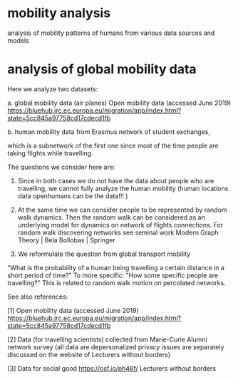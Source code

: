 # mobility analysis
analysis of mobility patterns of humans from various data sources and models

# analysis of global mobility data
Here we analyze two datasets: 

a. global mobility data (air planes) 
Open mobility data (accessed June 2019)
https://bluehub.jrc.ec.europa.eu/migration/app/index.html?state=5cc845a97758cd17cdecd1fb


b. human mobility data from Erasmus network of student exchanges, 

which is a subnetwork of the first one since most of the time 
people are taking flights while travelling. 

The questions we consider here are:

1. Since in both cases we do not have the data about people who are travelling, 
we cannot fully analyze the human mobility
(human locations data openhumans can be the data!!! )

2. At the same time we can consider people to be represented by 
random walk dynamics.
Then the random walk can be considered as an underlying model for 
dynamics on network of flights connections.
For random walk discovering networks see seminal work Modern Graph Theory | Bela Bollobas | Springer

3. We reformulate the question from global transport mobility 

“What is the probability of a human being travelling a certain distance in a short period of time?” 
To more specific:
"How some specific people are travelling?"
This is related to random walk motion on percolated networks.

See also references: 

[1] Open mobility data (accessed June 2019)
https://bluehub.jrc.ec.europa.eu/migration/app/index.html?state=5cc845a97758cd17cdecd1fb

[2] Data (for travelling scientists) collected from Marie-Curie Alumni network survey (all data
are depersonalized privacy issues are separately discussed on the website of Lecturers without
borders)

[3] Data for social good https://osf.io/ph46f/ Lecturers without borders
